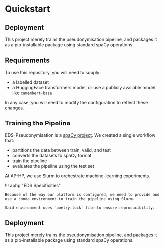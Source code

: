 # Quickstart

## Deployment

This project merely trains the pseudonymisation pipeline, and packages it as a pip-installable package
using standard spaCy operations.

## Requirements

To use this repository, you will need to supply:

- a labelled dataset
- a HuggingFace transformers model, or use a publicly available model like `camembert-base`

In any case, you will need to modify the configuration to reflect these changes.

## Training the Pipeline

EDS-Pseudonymisation is a [spaCy project](https://spacy.io/usage/projects).
We created a single workflow that:

- partitions the data between train, valid, and test
- converts the datasets to spaCy format
- train the pipeline
- evaluates the pipeline using the test set

At AP-HP, we use Slurm to orchestrate machine-learning experiments.

!!! aphp "EDS Specificities"

    Because of the way our platform is configured, we need to provide and use a conda environment to train the pipeline using Slurm.

    Said environment uses `poetry.lock` file to ensure reproducibility.

## Deployment

This project merely trains the pseudonymisation pipeline,
and packages it as a pip-installable package
using standard spaCy operations.
